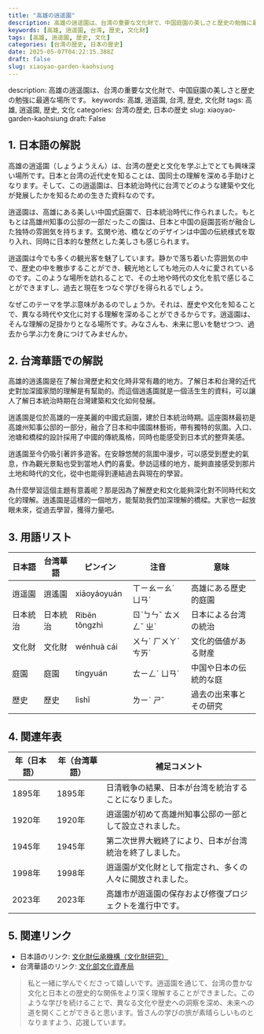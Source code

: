 ```yaml
---
title: "高雄の逍遥園"
description: 高雄の逍遥園は、台湾の重要な文化財で、中国庭園の美しさと歴史の勉強に最適な場所です。
keywords: [高雄, 逍遥園, 台湾, 歴史, 文化財]
tags: [高雄, 逍遥園, 歴史, 文化]
categories: [台湾の歴史, 日本の歴史]
date: 2025-05-07T04:22:15.388Z
draft: false
slug: xiaoyao-garden-kaohsiung
---
```


description: 高雄の逍遥園は、台湾の重要な文化財で、中国庭園の美しさと歴史の勉強に最適な場所です。
keywords: 高雄, 逍遥園, 台湾, 歴史, 文化財
tags: 高雄, 逍遥園, 歴史, 文化
categories: 台湾の歴史, 日本の歴史
slug: xiaoyao-garden-kaohsiung
draft: False

## 1. 日本語の解説

高雄の逍遥園（しょうようえん）は、台湾の歴史と文化を学ぶ上でとても興味深い場所です。日本と台湾の近代史を知ることは、国同士の理解を深める手助けとなります。そして、この逍遥園は、日本統治時代に台湾でどのような建築や文化が発展したかを知るための生きた資料なのです。

逍遥園は、高雄にある美しい中国式庭園で、日本統治時代に作られました。もともとは高雄州知事の公邸の一部だったこの園は、日本と中国の庭園芸術が融合した独特の雰囲気を持ちます。玄関や池、橋などのデザインは中国の伝統様式を取り入れ、同時に日本的な整然とした美しさも感じられます。

逍遥園は今でも多くの観光客を魅了しています。静かで落ち着いた雰囲気の中で、歴史の中を散歩することができ、観光地としても地元の人々に愛されているのです。このような場所を訪れることで、その土地や時代の文化を肌で感じることができますし、過去と現在をつなぐ学びを得られるでしょう。

なぜこのテーマを学ぶ意味があるのでしょうか。それは、歴史や文化を知ることで、異なる時代や文化に対する理解を深めることができるからです。逍遥園は、そんな理解の足掛かりとなる場所です。みなさんも、未来に思いを馳せつつ、過去から学ぶ力を身につけてみませんか。

## 2. 台湾華語での解説

高雄的逍遙園是在了解台灣歷史和文化時非常有趣的地方。了解日本和台灣的近代史對加深國家間的理解是有幫助的。而這個逍遙園就是一個活生生的資料，可以讓人了解日本統治時期在台灣建築和文化如何發展。

逍遙園是位於高雄的一座美麗的中國式庭園，建於日本統治時期。這座園林最初是高雄州知事公邸的一部分，融合了日本和中國園林藝術，帶有獨特的氛圍。入口、池塘和橋樑的設計採用了中國的傳統風格，同時也能感受到日本式的整齊美感。

逍遙園至今仍吸引著許多遊客。在安靜悠閒的氛圍中漫步，可以感受到歷史的氣息，作為觀光景點也受到當地人們的喜愛。參訪這樣的地方，能夠直接感受到那片土地和時代的文化，從中也能得到連結過去與現在的學習。

為什麼學習這個主題有意義呢？那是因為了解歷史和文化能夠深化對不同時代和文化的理解。逍遙園是這樣的一個地方，能幫助我們加深理解的橋樑。大家也一起放眼未來，從過去學習，獲得力量吧。

## 3. 用語リスト

| 日本語   | 台湾華語 | ピンイン  | 注音 | 意味                   |
|--------|--------|--------|------|--------------------|
| 逍遥園   | 逍遙園 | xiāoyáoyuán | ㄒㄧㄠㄧㄠˊ ㄩㄢˊ | 高雄にある歴史的庭園       |
| 日本統治 | 日本統治 | Rìběn tǒngzhì | ㄖˋㄅㄣˇ ㄊㄨㄥˇ ㄓˋ | 日本による台湾の統治       |
| 文化財   | 文化財 | wénhuà cái | ㄨㄣˊ ㄏㄨㄚˋ ㄘㄞˊ | 文化的価値がある財産       |
| 庭園     | 庭園   | tíngyuán | ㄊㄧㄥˊ ㄩㄢˊ | 中国や日本の伝統的な庭    |
| 歴史     | 歷史   | lìshǐ   | ㄌㄧˋ ㄕˇ | 過去の出来事とその研究     |

## 4. 関連年表

| 年（日本語） | 年（台湾華語） | 補足コメント                                      |
|---------|-----------|--------------------------------------------|
| 1895年  | 1895年    | 日清戦争の結果、日本が台湾を統治することになりました。                    |
| 1920年  | 1920年    | 逍遥園が初めて高雄州知事公邸の一部として設立されました。                   |
| 1945年  | 1945年    | 第二次世界大戦終了により、日本が台湾統治を終了しました。                  |
| 1998年  | 1998年    | 逍遥園が文化財として指定され、多くの人々に開放されました。                |
| 2023年  | 2023年    | 高雄市が逍遥園の保存および修復プロジェクトを進行中です。                 |

## 5. 関連リンク

- 日本語のリンク: [文化財伝承機構（文化財研究）](https://www.bunka.go.jp/koho_hodo_oshirase/sonota_bunya/rekishi/1214384.html)
- 台湾華語のリンク: [文化部文化資產局](https://www.boch.gov.tw/)

>私と一緒に学んでくださって嬉しいです。逍遥園を通じて、台湾の豊かな文化と日本との歴史的な関係をより深く理解することができました。このような学びを続けることで、異なる文化や歴史への洞察を深め、未来への道を開くことができると思います。皆さんの学びの旅が素晴らしいものとなりますよう、応援しています。